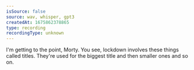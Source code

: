 ```yaml
---
isSource: false
source: wav, whisper, gpt3
createdAt: 1675862378865
type: recording
recordingType: unknown
---
```



I'm getting to the point, Morty. You see, lockdown involves these things called titles. They're used for the biggest title and then smaller ones and so on.